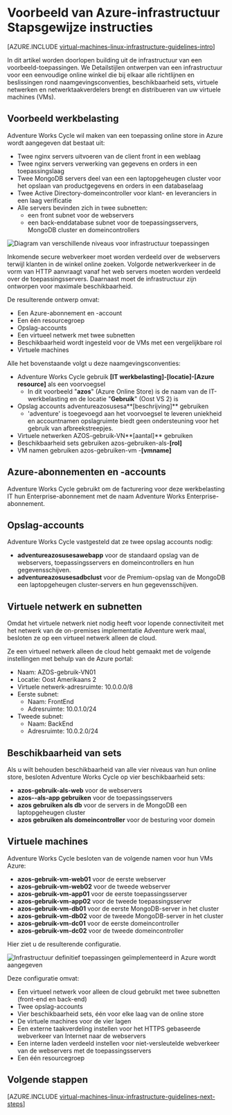 <properties
    pageTitle="Voorbeeld infrastructuur scenario | Microsoft Azure"
    description="Meer informatie over de belangrijkste ontwerpen en implementeren richtlijnen voor het implementeren van de infrastructuur van een voorbeeld in Azure wordt aangegeven."
    documentationCenter=""
    services="virtual-machines-linux"
    authors="iainfoulds"
    manager="timlt"
    editor=""
    tags="azure-resource-manager"/>

<tags
    ms.service="virtual-machines-linux"
    ms.workload="infrastructure-services"
    ms.tgt_pltfrm="vm-linux"
    ms.devlang="na"
    ms.topic="article"
    ms.date="09/08/2016"
    ms.author="iainfou"/>

# <a name="example-azure-infrastructure-walkthrough"></a>Voorbeeld van Azure-infrastructuur Stapsgewijze instructies

[AZURE.INCLUDE [virtual-machines-linux-infrastructure-guidelines-intro](../../includes/virtual-machines-linux-infrastructure-guidelines-intro.md)] 

In dit artikel worden doorlopen building uit de infrastructuur van een voorbeeld-toepassingen. We Detailstijlen ontwerpen van een infrastructuur voor een eenvoudige online winkel die bij elkaar alle richtlijnen en beslissingen rond naamgevingsconventies, beschikbaarheid sets, virtuele netwerken en netwerktaakverdelers brengt en distribueren van uw virtuele machines (VMs).


## <a name="example-workload"></a>Voorbeeld werkbelasting

Adventure Works Cycle wil maken van een toepassing online store in Azure wordt aangegeven dat bestaat uit:

- Twee nginx servers uitvoeren van de client front in een weblaag
- Twee nginx servers verwerking van gegevens en orders in een toepassingslaag
- Twee MongoDB servers deel van een een laptopgeheugen cluster voor het opslaan van productgegevens en orders in een databaselaag
- Twee Active Directory-domeincontroller voor klant- en leveranciers in een laag verificatie
- Alle servers bevinden zich in twee subnetten:
    - een front subnet voor de webservers 
    - een back-enddatabase subnet voor de toepassingsservers, MongoDB cluster en domeincontrollers

![Diagram van verschillende niveaus voor infrastructuur toepassingen](./media/virtual-machines-common-infrastructure-service-guidelines/example-tiers.png)

Inkomende secure webverkeer moet worden verdeeld over de webservers terwijl klanten in de winkel online zoeken. Volgorde netwerkverkeer in de vorm van HTTP aanvraagt vanaf het web servers moeten worden verdeeld over de toepassingsservers. Daarnaast moet de infrastructuur zijn ontworpen voor maximale beschikbaarheid.

De resulterende ontwerp omvat:

- Een Azure-abonnement en -account
- Een één resourcegroep
- Opslag-accounts
- Een virtueel netwerk met twee subnetten
- Beschikbaarheid wordt ingesteld voor de VMs met een vergelijkbare rol
- Virtuele machines

Alle het bovenstaande volgt u deze naamgevingsconventies:

- Adventure Works Cycle gebruik **[IT werkbelasting]-[locatie]-[Azure resource]** als een voorvoegsel
    - In dit voorbeeld "**azos**" (Azure Online Store) is de naam van de IT-werkbelasting en de locatie "**Gebruik**" (Oost VS 2) is
- Opslag accounts adventureazosusesa**[beschrijving]** gebruiken
    - 'adventure' is toegevoegd aan het voorvoegsel te leveren uniekheid en accountnamen opslagruimte biedt geen ondersteuning voor het gebruik van afbreekstreepjes.
- Virtuele netwerken AZOS-gebruik-VN**[aantal]** gebruiken
- Beschikbaarheid sets gebruiken azos-gebruiken-als-**[rol]**
- VM namen gebruiken azos-gebruiken-vm -**[vmname]**


## <a name="azure-subscriptions-and-accounts"></a>Azure-abonnementen en -accounts

Adventure Works Cycle gebruikt om de facturering voor deze werkbelasting IT hun Enterprise-abonnement met de naam Adventure Works Enterprise-abonnement.


## <a name="storage-accounts"></a>Opslag-accounts

Adventure Works Cycle vastgesteld dat ze twee opslag accounts nodig:

- **adventureazosusesawebapp** voor de standaard opslag van de webservers, toepassingsservers en domeincontrollers en hun gegevensschijven.
- **adventureazosusesadbclust** voor de Premium-opslag van de MongoDB een laptopgeheugen cluster-servers en hun gegevensschijven.


## <a name="virtual-network-and-subnets"></a>Virtuele netwerk en subnetten

Omdat het virtuele netwerk niet nodig heeft voor lopende connectiviteit met het netwerk van de on-premises implementatie Adventure werk maal, besloten ze op een virtueel netwerk alleen de cloud.

Ze een virtueel netwerk alleen de cloud hebt gemaakt met de volgende instellingen met behulp van de Azure portal:

- Naam: AZOS-gebruik-VN01
- Locatie: Oost Amerikaans 2
- Virtuele netwerk-adresruimte: 10.0.0.0/8
- Eerste subnet:
    - Naam: FrontEnd
    - Adresruimte: 10.0.1.0/24
- Tweede subnet:
    - Naam: BackEnd
    - Adresruimte: 10.0.2.0/24


## <a name="availability-sets"></a>Beschikbaarheid van sets

Als u wilt behouden beschikbaarheid van alle vier niveaus van hun online store, besloten Adventure Works Cycle op vier beschikbaarheid sets:

- **azos-gebruik-als-web** voor de webservers
- **azos--als-app gebruiken** voor de toepassingsservers
- **azos gebruiken als db** voor de servers in de MongoDB een laptopgeheugen cluster
- **azos gebruiken als domeincontroller** voor de besturing voor domein


## <a name="virtual-machines"></a>Virtuele machines

Adventure Works Cycle besloten van de volgende namen voor hun VMs Azure:

- **azos-gebruik-vm-web01** voor de eerste webserver
- **azos-gebruik-vm-web02** voor de tweede webserver
- **azos-gebruik-vm-app01** voor de eerste toepassingsserver
- **azos-gebruik-vm-app02** voor de tweede toepassingsserver
- **azos-gebruik-vm-db01** voor de eerste MongoDB-server in het cluster
- **azos-gebruik-vm-db02** voor de tweede MongoDB-server in het cluster
- **azos-gebruik-vm-dc01** voor de eerste domeincontroller
- **azos-gebruik-vm-dc02** voor de tweede domeincontroller

Hier ziet u de resulterende configuratie.

![Infrastructuur definitief toepassingen geïmplementeerd in Azure wordt aangegeven](./media/virtual-machines-common-infrastructure-service-guidelines/example-config.png)

Deze configuratie omvat:

- Een virtueel netwerk voor alleen de cloud gebruikt met twee subnetten (front-end en back-end)
- Twee opslag-accounts
- Vier beschikbaarheid sets, één voor elke laag van de online store
- De virtuele machines voor de vier lagen
- Een externe taakverdeling instellen voor het HTTPS gebaseerde webverkeer van Internet naar de webservers
- Een interne laden verdeeld instellen voor niet-versleutelde webverkeer van de webservers met de toepassingsservers
- Een één resourcegroep


## <a name="next-steps"></a>Volgende stappen

[AZURE.INCLUDE [virtual-machines-linux-infrastructure-guidelines-next-steps](../../includes/virtual-machines-linux-infrastructure-guidelines-next-steps.md)] 